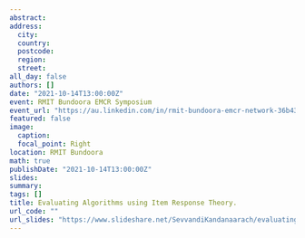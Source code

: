 ```yaml
---
abstract: 
address:
  city: 
  country: 
  postcode: 
  region: 
  street: 
all_day: false
authors: []
date: "2021-10-14T13:00:00Z" 
event: RMIT Bundoora EMCR Symposium
event_url: "https://au.linkedin.com/in/rmit-bundoora-emcr-network-36b43718b?trk=people-guest_people_search-card"
featured: false
image:
  caption: 
  focal_point: Right
location: RMIT Bundoora
math: true
publishDate: "2021-10-14T13:00:00Z"
slides: 
summary: 
tags: []
title: Evaluating Algorithms using Item Response Theory.
url_code: ""
url_slides: "https://www.slideshare.net/SevvandiKandanaarach/evaluating-algorithms-using-item-response-theory"
---
```

